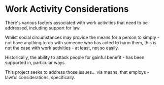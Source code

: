 # Work Activity Considerations

There's various factors associated with work activities that need to be addressed, including support for law.

Whilst social circumstances may provide the means for a person to simply - not have anything to do with someone who has acted to harm them, this is not the case with work activities - at least, not so easily.

Historically, the ability to attack people for gainful benefit - has been supported in, particular ways.

This project seeks to address those issues... via means, that employs - lawful considerations, specifically.
